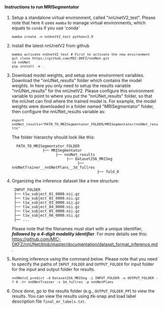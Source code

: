 #### **Instructions to run MRISegmentator**  


1. Setup a standalone virtual environment, called "nnUnetV2_test". Please note that here it uses `mamba` to manage virtual environments, which equals to `conda` if you use 'conda'
      
    <font size="2"> `mamba create -n nnUnetV2_test python=3.9` </font>

2. Install the latest nnUnetV2 from github 
   
   <font size="2"> `mamba activate nnUnetV2_test # First to activate the new environment` </font>  
   <font size="2"> `git clone https://github.com/MIC-DKFZ/nnUNet.git` </font>  
   <font size="2"> `cd nnUNet` </font>  
   <font size="2"> `pip install -e .` </font>  

3. Download model weights, and setup some environment variables. Download the "nnUNet_results" folder which contains the model weights. In here you only need to setup the results variable "nnUNet_results" for the nnUnetV2. Please configure this environment variable to point to where you put the "nnUNet_results" folder, so that the nnUnet can find where the trained model is. For example, the model weights were downloaded in a folder named "MRISegmentator" folder, then configure the nnUNet_results variable as:

    <font size="2"> `export nnUNet_results="PATH_TO_MRISegmentator_FOLDER/MRISegmentator/nnUNet_results"`</font>

    The folder hierarchy should look like this:  
   
         PATH_TO_MRISegmentator_FOLDER  
                     ├── MRISegmentator  
                           ├── nnUNet_results    
                                ├── Dataset256_MRISeg  
                                     ├── nnUNetTrainer__nnUNetPlans__3d_fullres    
                                              ├── fold_0   

5. Organizing the inference dataset like a tree structure:

        INPUT_FOLDER
        ├── t1w_subject_01_0000.nii.gz
        ├── t1w_subject_02_0000.nii.gz
        ├── t1w_subject_03_0000.nii.gz
        ├── t1w_subject_04_0000.nii.gz
        ├── t1w_subject_05_0000.nii.gz
        ├── t1w_subject_06_0000.nii.gz
        ├── ...     

    Please note that the filenames must start with a unique identifier, ***followed by a 4-digit modality identifier***. For more details see this: https://github.com/MIC-DKFZ/nnUNet/blob/master/documentation/dataset_format_inference.md .    

6. Running inference using the command below. Please note that you need to specify the paths of `INPUT_FOLDER` and `OUTPUT_FOLDER` for input folder for the input and output folder for results. 

    <font size="2"> `nnUNetv2_predict -d Dataset256_MRISeg -i INPUT_FOLDER -o OUTPUT_FOLDER -f 0 -tr nnUNetTrainer -c 3d_fullres -p nnUNetPlans`</font>        

7. Once done, go to the results folder (e.g., `OUTPUT_FOLDER_PP`) to view the results. You can view the results using itk-snap and load label description file `final_mr_labels.txt`.    


